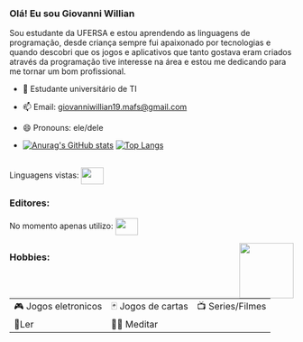### Olá! Eu sou Giovanni Willian

Sou estudante da UFERSA e estou aprendendo as linguagens de programação, desde criança sempre fui apaixonado por tecnologias e quando descobri que os jogos e aplicativos que tanto gostava eram criados através da programação tive interesse na área e estou me dedicando para me tornar um bom profissional.

- 🌱 Estudante universitário de TI
- 📫 Email: giovanniwillian19.mafs@gmail.com
- 😄 Pronouns: ele/dele

- [![Anurag's GitHub stats](https://github-readme-stats.vercel.app/api?username=GiovanniWillian&show_icons=true&theme=tokyonight)](https://github.com/anuraghazra/github-readme-stats)
 [![Top Langs](https://github-readme-stats.vercel.app/api/top-langs/?username=GiovanniWillian&layout=compact)](https://github.com/anuraghazra/github-readme-stats)
 <div style="display: inline_block"><br>
 Linguagens vistas:
 <img align="center" height="30" width="40" src="https://cdn.jsdelivr.net/gh/devicons/devicon/icons/c/c-original.svg" />


### Editores:
No momento apenas utilizo:
<img align="center" height="30" width="40" src="https://cdn.jsdelivr.net/gh/devicons/devicon/icons/vscode/vscode-original.svg" /> 
         
  <img align="right" height="98" width="96" src="https://www.linkpicture.com/q/giphy_15.gif" />

##

### Hobbies:
|           |               |           |
| --------- | ------------- | --------- |
| 🎮 Jogos eletronicos |🃏 Jogos de cartas | 📺 Series/Filmes|
|📖Ler|🧘‍♂️ Meditar|
